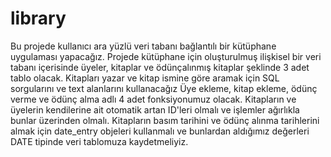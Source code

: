 # library
Bu projede kullanıcı ara yüzlü veri tabanı bağlantılı bir kütüphane uygulaması yapacağız. Projede kütüphane için oluşturulmuş ilişkisel bir veri tabanı içerisinde 
üyeler, kitaplar ve ödünçalınmış kitaplar şeklinde 3 adet tablo olacak. Kitapları yazar ve kitap ismine göre aramak için SQL sorgularını ve text alanlarını kullanacağız
Üye ekleme, kitap ekleme, ödünç verme ve ödünç alma adlı 4 adet fonksiyonumuz olacak. Kitapların ve üyelerin kendilerine ait otomatik artan ID'leri olmalı ve işlemler
ağırlıkla bunlar üzerinden olmalı. Kitapların basım tarihini ve ödünç alınma tarihlerini almak için date_entry objeleri kullanmalı ve bunlardan aldığımız değerleri DATE
tipinde veri tablomuza kaydetmeliyiz.


